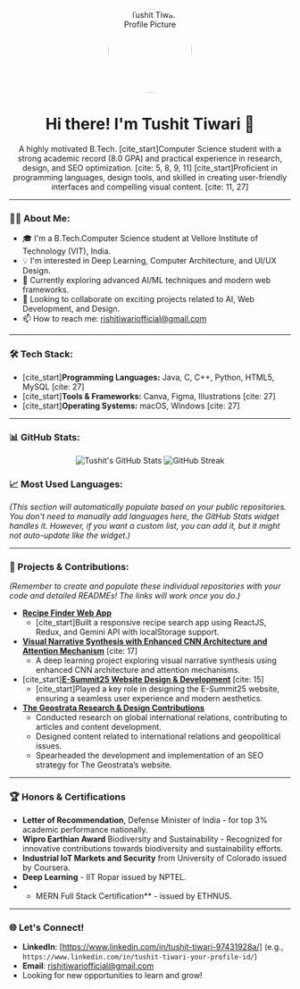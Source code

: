 <p align="center">
  <img src="https://avatars.githubusercontent.com/u/174953183?s=400&v=4" alt="Tushit Tiwari Profile Picture" width="150" style="border-radius: 50%;">
</p>

<h1 align="center">Hi there! I'm Tushit Tiwari 👋</h1>

<p align="center">
  A highly motivated B.Tech. [cite_start]Computer Science student with a strong academic record (8.0 GPA) and practical experience in research, design, and SEO optimization. [cite: 5, 8, 9, 11] [cite_start]Proficient in programming languages, design tools, and skilled in creating user-friendly interfaces and compelling visual content. [cite: 11, 27]
</p>

---

### 🙋‍♂️ About Me:

* 🎓 I'm a B.Tech.Computer Science student at Vellore Institute of Technology (VIT), India. 
* 💡 I'm interested in Deep Learning, Computer Architecture, and UI/UX Design. 
* 🚀 Currently exploring advanced AI/ML techniques and modern web frameworks.
* 🤝 Looking to collaborate on exciting projects related to AI, Web Development, and Design.
* 📫 How to reach me: rishitiwariofficial@gmail.com

---

### 🛠️ Tech Stack:

* [cite_start]**Programming Languages:** Java, C, C++, Python, HTML5, MySQL [cite: 27]
* [cite_start]**Tools & Frameworks:** Canva, Figma, Illustrations [cite: 27]
* [cite_start]**Operating Systems:** macOS, Windows [cite: 27]

---

### 📊 GitHub Stats:

<p align="center">
  <img src="https://github-readme-stats.vercel.app/api?username=tushit24&show_icons=true&theme=vue-dark&hide_border=true&count_private=true" alt="Tushit's GitHub Stats" />
  <img src="https://github-readme-streak-stats.herokuapp.com/?user=tushit24&theme=vue-dark&hide_border=true" alt="GitHub Streak" />
</p>

### 📈 Most Used Languages:

*(This section will automatically populate based on your public repositories. You don't need to manually add languages here, the GitHub Stats widget handles it. However, if you want a custom list, you can add it, but it might not auto-update like the widget.)*

---

### 🚀 Projects & Contributions:

*(Remember to create and populate these individual repositories with your code and detailed READMEs! The links will work once you do.)*

* **[Recipe Finder Web App](https://recipe-finder-six-murex.vercel.app/)** 
    * [cite_start]Built a responsive recipe search app using ReactJS, Redux, and Gemini API with localStorage support. 
* **[Visual Narrative Synthesis with Enhanced CNN Architecture and Attention Mechanism](https://github.com/tushit24/visual-narrative-synthesis)** [cite: 17]
    * A deep learning project exploring visual narrative synthesis using enhanced CNN architecture and attention mechanisms. 
* [cite_start]**[E-Summit25 Website Design & Development](https://www.ecellvitbhopal.in/esummit2025)** [cite: 15]
    * [cite_start]Played a key role in designing the E-Summit25 website, ensuring a seamless user experience and modern aesthetics. 
* **[The Geostrata Research & Design Contributions](https://docs.google.com/document/d/1Hx_r-wy_uvmYzOjN6buPhu9TLsQgyYdEwe2tiEqn4Cg/edit?tab=t.0)** 
    * Conducted research on global international relations, contributing to articles and content development. 
    * Designed content related to international relations and geopolitical issues. 
    * Spearheaded the development and implementation of an SEO strategy for The Geostrata’s website. 

---

### 🏆 Honors & Certifications

* **Letter of Recommendation**, Defense Minister of India - for top 3% academic performance nationally. 
* **Wipro Earthian Award** Biodiversity and Sustainability - Recognized for innovative contributions towards biodiversity and sustainability efforts. 
* **Industrial IoT Markets and Security** from University of Colorado issued by Coursera. 
* **Deep Learning** - IIT Ropar issued by NPTEL. 
* * MERN Full Stack Certification** - issued by ETHNUS. 

---

### 🌐 Let's Connect!

* **LinkedIn**: [https://www.linkedin.com/in/tushit-tiwari-97431928a/] (e.g., `https://www.linkedin.com/in/tushit-tiwari-your-profile-id/`)
* **Email**: rishitiwariofficial@gmail.com 
* Looking for new opportunities to learn and grow!
